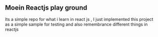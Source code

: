 ## Moein Reactjs play ground

Its a simple repo for what i learn in react js , I just implemented this project as a simple sample for testing and also remembrance different things in reactjs
